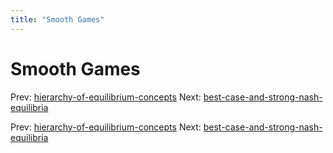 ```yaml
---
title: "Smooth Games"
---
```


# Smooth Games

Prev: [hierarchy-of-equilibrium-concepts](hierarchy-of-equilibrium-concepts.md)
Next: [best-case-and-strong-nash-equilibria](best-case-and-strong-nash-equilibria.md)

Prev: [hierarchy-of-equilibrium-concepts](hierarchy-of-equilibrium-concepts.md)
Next: [best-case-and-strong-nash-equilibria](best-case-and-strong-nash-equilibria.md)
